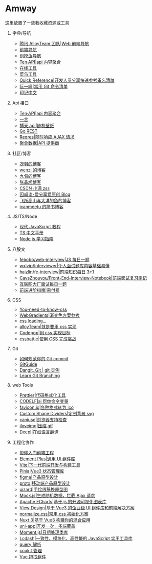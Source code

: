 # Amway

这里放置了一些我收藏资源或工具

1. 字典/导航

   - [腾讯 AlloyTeam 团队|Web 前端导航](http://www.alloyteam.com/nav/)
   - [前端导航](http://nav.poetries.top/)
   - [别摸鱼导航](https://biemoyu.com/)
   - [Ten·API|api 内容聚合](https://docs.tenapi.cn/)
   - [在线工具](https://tool.lu/)
   - [菜鸟工具](https://c.runoob.com/)
   - [Quick Reference|开发人员分享快速参考备忘清单](https://quickref.cn/)
   - [阮一峰|常用 Git 命令清单](https://www.ruanyifeng.com/blog/2015/12/git-cheat-sheet.html)
   - [印记中文](https://docschina.org/)

2. Api 接口

   - [Ten·API|api 内容聚合](https://docs.tenapi.cn/)
   - [一言](https://developer.hitokoto.cn/)
   - [搏天 api|随机壁纸](https://api.btstu.cn/doc/sjbz.php)
   - [ Go REST](https://gorest.co.in/)
   - [Reqres|随时响应 AJAX 请求](https://reqres.in/)
   - [聚合数据|API 提供商](https://www.juhe.cn/)

3. 社区/博客

   - [冴羽的博客](https://github.com/mqyqingfeng/Blog)
   - [wenzi 的博客](https://www.xiabingbao.com/)
   - [九旬的博客](https://www.zhangningle.top/)
   - [张鑫旭博客](https://www.zhangxinxu.com/)
   - [CSDN 小满 zss](https://blog.csdn.net/qq1195566313)
   - [因卓诶-爱分享爱原创 Blog](https://www.yinzhuoei.com/)
   - [飞跃高山与大洋的鱼的博客](https://docs.shanyuhai.top/)
   - [icanmeetu 的简书博客](https://www.jianshu.com/u/10ae59f49b13)

4. JS/TS/Node

   - [现代 JavaScript 教程](https://zh.javascript.info/)
   - [TS 中文手册](https://typescript.bootcss.com/)
   - [Node.js 学习指南](https://blog.poetries.top/node-learning-notes/)

5. 八股文

   - [febobo/web-interview|JS 每日一题](https://github.com/febobo/web-interview)
   - [wxlvip/Interviewer|个人面试题库内容基础易懂](https://github.com/wxlvip/Interviewer)
   - [haizlin/fe-interview|前端知识每日 3+1](https://github.com/haizlin/fe-interview)
   - [CavsZhouyou/Front-End-Interview-Notebook|前端面试复习笔记](https://github.com/CavsZhouyou/Front-End-Interview-Notebook)
   - [互联网大厂面试每日一题](https://q.shanyue.tech/)
   - [前端进阶指南|需付费](https://interview2.poetries.top/docs/base.html)

6. CSS

   - [You-need-to-know-css](https://lhammer.cn/You-need-to-know-css/#/zh-cn/)
   - [WebGradients|渐变色方案参考](https://webgradients.com/)
   - [css loading...](https://www.html5tricks.com/demo/css3-loading-cool-styles/index.html)
   - [alloyTeam|就是要用 css 实现](http://www.alloyteam.com/2016/01/let-see-css-world/)
   - [Codepop|用 css 实现目标](https://codepip.com/)
   - [cssbattle|使用 CSS 完成挑战](https://cssbattle.dev/)

7. Git

   - [如何规范你的 Git commit](https://zhuanlan.zhihu.com/p/182553920)
   - [GitGuide](https://zjdoc-gitguide.readthedocs.io/zh_CN/latest/)
   - [Dangit, Git | git 实例](https://dangitgit.com/zh)
   - [Learn Git Branching](https://learngitbranching.js.org/?locale=zh_CN)

8. web Tools

   - [Prettier|代码格式化工具](https://www.prettier.cn/)
   - [CODELF|ai 帮你命令变量](https://unbug.github.io/codelf/)
   - [favicon.io|各种格式转为 ico](https://favicon.io/)
   - [Custom Shape Dividers|定制背景 svg](https://www.shapedivider.app/)
   - [caniuse|浏览器支持检查](https://caniuse.com/)
   - [iloveimg|压缩 gif](https://www.iloveimg.com/zh-cn/compress-image/compress-gif)
   - [Deepl|在线语言翻译](https://www.deepl.com/translator)

9. 工程化协作

   - [带你入门前端工程](https://woai3c.github.io/introduction-to-front-end-engineering/)
   - [Element Plus|通用 UI 组件库](https://element-plus.org/zh-CN/)
   - [Vite|下一代前端开发与构建工具](https://vitejs.cn/)
   - [Pinia|Vue3 状态管理库](https://pinia.web3doc.top/)
   - [figma|产品原型设计](https://www.figma.com/)
   - [proto|移动端产品原型设计](https://proto.io/)
   - [uizard|手绘线稿换原型图](https://uizard.io/)
   - [Mock.js|生成随机数据，拦截 Ajax 请求](http://mockjs.com/)
   - [Apache ECharts|基于 js 的开源可视化图表库](https://echarts.apache.org/zh/index.html)
   - [View Design|基于 Vue3 的企业级 UI 组件库和前端解决方案](https://www.iviewui.com/)
   - [normalize.css|常用 css 初始化方案](https://csstools.github.io/normalize.css/)
   - [Nuxt 3|基于 Vue3 构建你的混合应用](https://www.nuxtjs.org.cn/)
   - [uni-app|开发一次，多端覆盖](https://uniapp.dcloud.net.cn/quickstart-hx.html)
   - [Moment.js|日期处理类库](http://momentjs.cn/)
   - [Lodash|一致性、模块化、高性能的 JavaScript 实用工具库](https://www.lodashjs.com/)
   - [query 解析](https://github.com/sindresorhus/query-string)
   - [cookit 管理](https://github.com/js-cookie/js-cookie)
   - [Vue 拖拽组件](https://github.com/SortableJS/Vue.Draggable)
